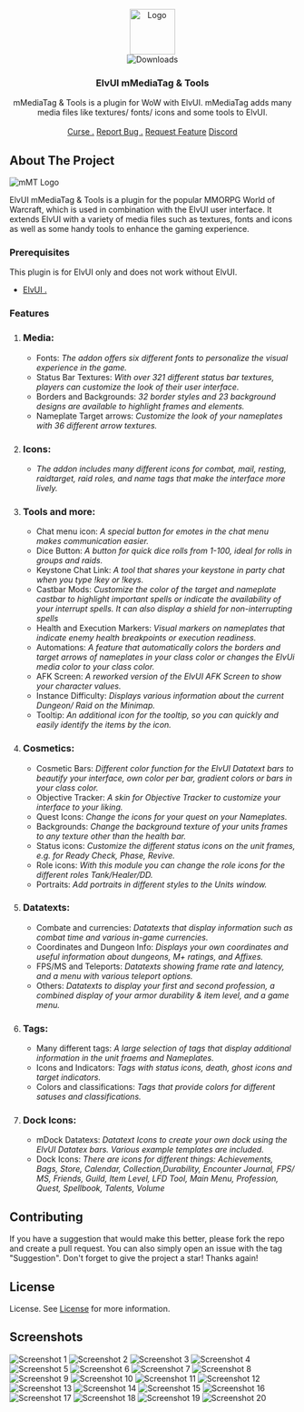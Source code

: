 <br/>
<div align="center">
<img src="https://raw.githubusercontent.com/mBlinkii/mMediaTag/main/Logo/mmt_icon.png" alt="Logo" width="80" height="80">
<br/>
<img src="https://img.shields.io/github/downloads/mBlinkii/mMediaTag/total" alt="Downloads">
<h3 align="center">ElvUI mMediaTag & Tools</h3>
<p align="center">
mMediaTag & Tools is a plugin for WoW with ElvUI. mMediaTag adds many media files like textures/ fonts/ icons and some tools to ElvUI.
<br/>
<br/>
<a href="https://www.curseforge.com/wow/addons/elvui_mmediatag">Curse .</a>  
<a href="https://github.com/mBlinkii/mMediaTag/issues">Report Bug .</a>
<a href="https://github.com/mBlinkii/mMediaTag/issues">Request Feature</a>
<a href="https://discord.gg/AE9XebMU49">Discord</a> 
</p>
</div> 

   ## About The Project
   ![mMT Logo](https://raw.githubusercontent.com/mBlinkii/mMediaTag/main/Logo/mmt_logo.png)

   ElvUI mMediaTag & Tools is a plugin for the popular MMORPG World of Warcraft, which is used in combination with the ElvUI user interface. It extends ElvUI with a variety of media files such as textures, fonts and icons as well as some handy tools to enhance the gaming experience.
   ### Prerequisites
   This plugin is for ElvUI only and does not work without ElvUI.
   - <a href="https://tukui.org/">ElvUI .</a>  
   ### Features
   1. ### Media:
      - Fonts: _The addon offers six different fonts to personalize the visual experience in the game._
      - Status Bar Textures: _With over 321 different status bar textures, players can customize the look of their user interface._ 
      - Borders and Backgrounds: _32 border styles and 23 background designs are available to highlight frames and elements._
      - Nameplate Target arrows: _Customize the look of your nameplates with 36 different arrow textures._ 

   2. ### Icons:
      - _The addon includes many different icons for combat,  mail, resting, raidtarget, raid roles, and name tags that make the interface more lively._

   3. ### Tools and more:
      - Chat menu icon: _A special button for emotes in the chat menu makes communication easier._
      - Dice Button: _A button for quick dice rolls from 1-100, ideal for rolls in groups and raids._
      - Keystone Chat Link: _A tool that shares your keystone in party chat when you type !key or !keys._
      - Castbar Mods: _Customize the color of the target and nameplate castbar to highlight important spells or indicate the availability of your interrupt spells. It can also display a shield for non-interrupting spells_
      - Health and Execution Markers: _Visual markers on nameplates that indicate enemy health breakpoints or execution readiness._
      - Automations: _A feature that automatically colors the borders and target arrows of nameplates in your class color or changes the ElvUi media color to your class color._
      - AFK Screen: _A reworked version of the ElvUI AFK Screen to show your character values._
      - Instance Difficulty: _Displays various information about the current Dungeon/ Raid on the Minimap._
      - Tooltip: _An additional icon for the tooltip, so you can quickly and easily identify the items by the icon._

   4. ### Cosmetics:
      - Cosmetic Bars: _Different color function for the ElvUI Datatext bars to beautify your interface, own color per bar, gradient colors or bars in your class color._
      - Objective Tracker: _A skin for Objective Tracker to customize your interface to your liking._
      - Quest Icons: _Change the icons for your quest on your Nameplates._
      - Backgrounds: _Change the background texture of your units frames to any texture other than the health bar._
      - Status icons: _Customize the different status icons on the unit frames, e.g. for Ready Check, Phase, Revive._
      - Role icons: _With this module you can change the role icons for the different roles Tank/Healer/DD._
      - Portraits: _Add portraits in different styles to the Units window._

   5. ### Datatexts:
      - Combate and currencies: _Datatexts that display information such as combat time and various in-game currencies._
      - Coordinates and Dungeon Info: _Displays your own coordinates and useful information about dungeons, M+ ratings, and Affixes._
      - FPS/MS and Teleports: _Datatexts showing frame rate and latency, and a menu with various teleport options._
      - Others: _Datatexts to display your first and second profession, a combined display of your armor durability & item level, and a game menu._

   6. ### Tags:
      - Many different tags: _A large selection of tags that display additional information in the unit fraems and Nameplates._
      - Icons and Indicators: _Tags with status icons, death, ghost icons and target indicators._
      - Colors and classifications: _Tags that provide colors for different satuses and classifications._

   7. ### Dock Icons:
      - mDock Datatexs: _Datatext Icons to create your own dock using the ElvUI Datatex bars. Various example templates are included._
      - Dock Icons: _There are icons for different things: Achievements, Bags, Store, Calendar, Collection,Durability, Encounter Journal, FPS/ MS, Friends, Guild, Item Level, LFD Tool, Main Menu, Profession, Quest, Spellbook, Talents, Volume_

   ## Contributing
   If you have a suggestion that would make this better, please fork the repo and create a pull request. You can also simply open an issue with the tag "Suggestion".
   Don't forget to give the project a star! Thanks again!

   ## License
   License. See [License](https://github.com/mBlinkii/mMediaTag/blob/main/LICENSE.txt) for more information.

   ## Screenshots
  <img src="https://raw.githubusercontent.com/mBlinkii/mMediaTag/main/Screenshot/pre1.png" alt="Screenshot 1">
  <img src="https://raw.githubusercontent.com/mBlinkii/mMediaTag/main/Screenshot/pre2.png" alt="Screenshot 2">
  <img src="https://raw.githubusercontent.com/mBlinkii/mMediaTag/main/Screenshot/pre3.png" alt="Screenshot 3">
  <img src="https://raw.githubusercontent.com/mBlinkii/mMediaTag/main/Screenshot/pre4.png" alt="Screenshot 4">
  <img src="https://raw.githubusercontent.com/mBlinkii/mMediaTag/main/Screenshot/pre5.png" alt="Screenshot 5">
  <img src="https://raw.githubusercontent.com/mBlinkii/mMediaTag/main/Screenshot/pre6.png" alt="Screenshot 6">
  <img src="https://raw.githubusercontent.com/mBlinkii/mMediaTag/main/Screenshot/pre7.png" alt="Screenshot 7">
  <img src="https://raw.githubusercontent.com/mBlinkii/mMediaTag/main/Screenshot/pre8.png" alt="Screenshot 8">
  <img src="https://raw.githubusercontent.com/mBlinkii/mMediaTag/main/Screenshot/pre9.png" alt="Screenshot 9">
  <img src="https://raw.githubusercontent.com/mBlinkii/mMediaTag/main/Screenshot/pre10.png" alt="Screenshot 10">
  <img src="https://raw.githubusercontent.com/mBlinkii/mMediaTag/main/Screenshot/pre11.png" alt="Screenshot 11">
  <img src="https://raw.githubusercontent.com/mBlinkii/mMediaTag/main/Screenshot/pre12.png" alt="Screenshot 12">
  <img src="https://raw.githubusercontent.com/mBlinkii/mMediaTag/main/Screenshot/pre13.png" alt="Screenshot 13">
  <img src="https://raw.githubusercontent.com/mBlinkii/mMediaTag/main/Screenshot/pre14.png" alt="Screenshot 14">
  <img src="https://raw.githubusercontent.com/mBlinkii/mMediaTag/main/Screenshot/pre15.png" alt="Screenshot 15">
  <img src="https://raw.githubusercontent.com/mBlinkii/mMediaTag/main/Screenshot/pre16.png" alt="Screenshot 16">
  <img src="https://raw.githubusercontent.com/mBlinkii/mMediaTag/main/Screenshot/pre17.png" alt="Screenshot 17">
  <img src="https://raw.githubusercontent.com/mBlinkii/mMediaTag/main/Screenshot/pre18.png" alt="Screenshot 18">
  <img src="https://raw.githubusercontent.com/mBlinkii/mMediaTag/main/Screenshot/pre19.png" alt="Screenshot 19">
  <img src="https://raw.githubusercontent.com/mBlinkii/mMediaTag/main/Screenshot/pre20.png" alt="Screenshot 20">